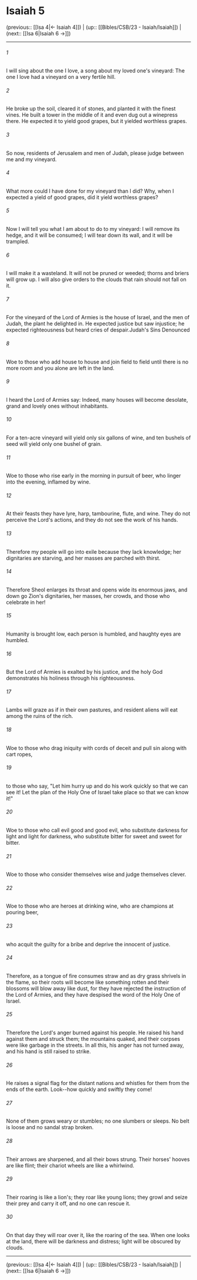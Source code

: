 # Isaiah 5

(previous:: [[Isa 4|← Isaiah 4]]) | (up:: [[Bibles/CSB/23 - Isaiah/Isaiah]]) | (next:: [[Isa 6|Isaiah 6 →]])

***


###### 1 
I will sing about the one I love, a song about my loved one's vineyard: The one I love had a vineyard on a very fertile hill. 

###### 2 
He broke up the soil, cleared it of stones, and planted it with the finest vines. He built a tower in the middle of it and even dug out a winepress there. He expected it to yield good grapes, but it yielded worthless grapes. 

###### 3 
So now, residents of Jerusalem and men of Judah, please judge between me and my vineyard. 

###### 4 
What more could I have done for my vineyard than I did? Why, when I expected a yield of good grapes, did it yield worthless grapes? 

###### 5 
Now I will tell you what I am about to do to my vineyard: I will remove its hedge, and it will be consumed; I will tear down its wall, and it will be trampled. 

###### 6 
I will make it a wasteland. It will not be pruned or weeded; thorns and briers will grow up. I will also give orders to the clouds that rain should not fall on it. 

###### 7 
For the vineyard of the Lord of Armies is the house of Israel, and the men of Judah, the plant he delighted in. He expected justice but saw injustice; he expected righteousness but heard cries of despair.Judah's Sins Denounced 

###### 8 
Woe to those who add house to house and join field to field until there is no more room and you alone are left in the land. 

###### 9 
I heard the Lord of Armies say: Indeed, many houses will become desolate, grand and lovely ones without inhabitants. 

###### 10 
For a ten-acre vineyard will yield only six gallons of wine, and ten bushels of seed will yield only one bushel of grain. 

###### 11 
Woe to those who rise early in the morning in pursuit of beer, who linger into the evening, inflamed by wine. 

###### 12 
At their feasts they have lyre, harp, tambourine, flute, and wine. They do not perceive the Lord's actions, and they do not see the work of his hands. 

###### 13 
Therefore my people will go into exile because they lack knowledge; her dignitaries are starving, and her masses are parched with thirst. 

###### 14 
Therefore Sheol enlarges its throat and opens wide its enormous jaws, and down go Zion's dignitaries, her masses, her crowds, and those who celebrate in her! 

###### 15 
Humanity is brought low, each person is humbled, and haughty eyes are humbled. 

###### 16 
But the Lord of Armies is exalted by his justice, and the holy God demonstrates his holiness through his righteousness. 

###### 17 
Lambs will graze as if in their own pastures, and resident aliens will eat among the ruins of the rich. 

###### 18 
Woe to those who drag iniquity with cords of deceit and pull sin along with cart ropes, 

###### 19 
to those who say, "Let him hurry up and do his work quickly so that we can see it! Let the plan of the Holy One of Israel take place so that we can know it!" 

###### 20 
Woe to those who call evil good and good evil, who substitute darkness for light and light for darkness, who substitute bitter for sweet and sweet for bitter. 

###### 21 
Woe to those who consider themselves wise and judge themselves clever. 

###### 22 
Woe to those who are heroes at drinking wine, who are champions at pouring beer, 

###### 23 
who acquit the guilty for a bribe and deprive the innocent of justice. 

###### 24 
Therefore, as a tongue of fire consumes straw and as dry grass shrivels in the flame, so their roots will become like something rotten and their blossoms will blow away like dust, for they have rejected the instruction of the Lord of Armies, and they have despised the word of the Holy One of Israel. 

###### 25 
Therefore the Lord's anger burned against his people. He raised his hand against them and struck them; the mountains quaked, and their corpses were like garbage in the streets. In all this, his anger has not turned away, and his hand is still raised to strike. 

###### 26 
He raises a signal flag for the distant nations and whistles for them from the ends of the earth. Look--how quickly and swiftly they come! 

###### 27 
None of them grows weary or stumbles; no one slumbers or sleeps. No belt is loose and no sandal strap broken. 

###### 28 
Their arrows are sharpened, and all their bows strung. Their horses' hooves are like flint; their chariot wheels are like a whirlwind. 

###### 29 
Their roaring is like a lion's; they roar like young lions; they growl and seize their prey and carry it off, and no one can rescue it. 

###### 30 
On that day they will roar over it, like the roaring of the sea. When one looks at the land, there will be darkness and distress; light will be obscured by clouds.

***

(previous:: [[Isa 4|← Isaiah 4]]) | (up:: [[Bibles/CSB/23 - Isaiah/Isaiah]]) | (next:: [[Isa 6|Isaiah 6 →]])

